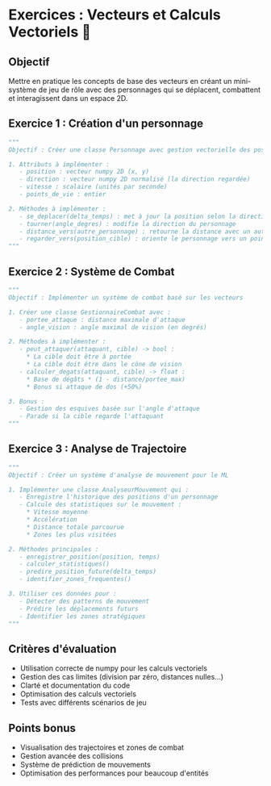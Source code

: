# Exercices : Vecteurs et Calculs Vectoriels 🎯

## Objectif

Mettre en pratique les concepts de base des vecteurs en créant un mini-système de jeu de rôle avec des personnages qui se déplacent, combattent et interagissent dans un espace 2D.

## Exercice 1 : Création d'un personnage

```python
"""
Objectif : Créer une classe Personnage avec gestion vectorielle des positions et mouvements

1. Attributs à implémenter :
   - position : vecteur numpy 2D (x, y)
   - direction : vecteur numpy 2D normalisé (la direction regardée)
   - vitesse : scalaire (unités par seconde)
   - points_de_vie : entier

2. Méthodes à implémenter :
   - se_deplacer(delta_temps) : met à jour la position selon la direction et la vitesse
   - tourner(angle_degres) : modifie la direction du personnage
   - distance_vers(autre_personnage) : retourne la distance avec un autre personnage
   - regarder_vers(position_cible) : oriente le personnage vers un point
"""
```

## Exercice 2 : Système de Combat

```python
"""
Objectif : Implémenter un système de combat basé sur les vecteurs

1. Créer une classe GestionnaireCombat avec :
   - portee_attaque : distance maximale d'attaque
   - angle_vision : angle maximal de vision (en degrés)

2. Méthodes à implémenter :
   - peut_attaquer(attaquant, cible) -> bool :
     * La cible doit être à portée
     * La cible doit être dans le cône de vision
   - calculer_degats(attaquant, cible) -> float :
     * Base de dégâts * (1 - distance/portee_max)
     * Bonus si attaque de dos (+50%)

3. Bonus :
   - Gestion des esquives basée sur l'angle d'attaque
   - Parade si la cible regarde l'attaquant
"""
```

## Exercice 3 : Analyse de Trajectoire

```python
"""
Objectif : Créer un système d'analyse de mouvement pour le ML

1. Implémenter une classe AnalyseurMouvement qui :
   - Enregistre l'historique des positions d'un personnage
   - Calcule des statistiques sur le mouvement :
     * Vitesse moyenne
     * Accélération
     * Distance totale parcourue
     * Zones les plus visitées

2. Méthodes principales :
   - enregistrer_position(position, temps)
   - calculer_statistiques()
   - predire_position_future(delta_temps)
   - identifier_zones_frequentes()

3. Utiliser ces données pour :
   - Détecter des patterns de mouvement
   - Prédire les déplacements futurs
   - Identifier les zones stratégiques
"""
```

## Critères d'évaluation

- Utilisation correcte de numpy pour les calculs vectoriels
- Gestion des cas limites (division par zéro, distances nulles...)
- Clarté et documentation du code
- Optimisation des calculs vectoriels
- Tests avec différents scénarios de jeu

## Points bonus

- Visualisation des trajectoires et zones de combat
- Gestion avancée des collisions
- Système de prédiction de mouvements
- Optimisation des performances pour beaucoup d'entités
